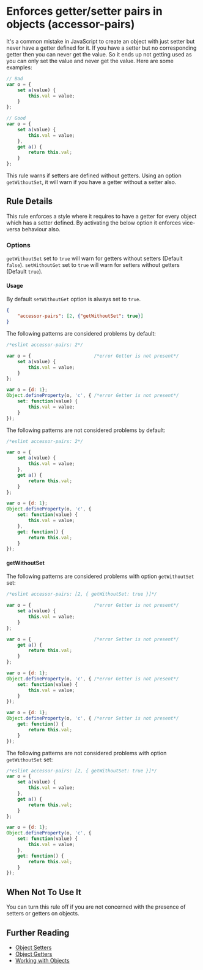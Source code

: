 # Enforces getter/setter pairs in objects (accessor-pairs)

It's a common mistake in JavaScript to create an object with just setter but never have a getter defined for it. If you have a setter but no corresponding getter then you can never get the value. So it ends up not getting used as you can only set the value and never get the value.
Here are some examples:

```js
// Bad
var o = {
    set a(value) {
        this.val = value;
    }
};

// Good
var o = {
    set a(value) {
        this.val = value;
    },
    get a() {
        return this.val;
    }
};

```

This rule warns if setters are defined without getters. Using an option `getWithoutSet`, it will warn if you have a getter without a setter also.

## Rule Details

This rule enforces a style where it requires to have a getter for every object which has a setter defined. By activating the below option it enforces vice-versa behaviour also.

### Options

`getWithoutSet` set to `true` will warn for getters without setters (Default `false`).
`setWithoutGet` set to `true` will warn for setters without getters (Default `true`).

#### Usage

By default `setWithoutGet` option is always set to `true`.

```json
{
    "accessor-pairs": [2, {"getWithoutSet": true}]
}
```

The following patterns are considered problems by default:

```js
/*eslint accessor-pairs: 2*/

var o = {                       /*error Getter is not present*/
    set a(value) {
        this.val = value;
    }
};

var o = {d: 1};
Object.defineProperty(o, 'c', { /*error Getter is not present*/
    set: function(value) {
        this.val = value;
    }
});
```

The following patterns are not considered problems by default:

```js
/*eslint accessor-pairs: 2*/

var o = {
    set a(value) {
        this.val = value;
    },
    get a() {
        return this.val;
    }
};

var o = {d: 1};
Object.defineProperty(o, 'c', {
    set: function(value) {
        this.val = value;
    },
    get: function() {
        return this.val;
    }
});

```

#### getWithoutSet

The following patterns are considered problems with option `getWithoutSet` set:

```js
/*eslint accessor-pairs: [2, { getWithoutSet: true }]*/

var o = {                       /*error Getter is not present*/
    set a(value) {
        this.val = value;
    }
};

var o = {                       /*error Setter is not present*/
    get a() {
        return this.val;
    }
};

var o = {d: 1};
Object.defineProperty(o, 'c', { /*error Getter is not present*/
    set: function(value) {
        this.val = value;
    }
});

var o = {d: 1};
Object.defineProperty(o, 'c', { /*error Setter is not present*/
    get: function() {
        return this.val;
    }
});
```

The following patterns are not considered problems with option `getWithoutSet` set:

```js
/*eslint accessor-pairs: [2, { getWithoutSet: true }]*/
var o = {
    set a(value) {
        this.val = value;
    },
    get a() {
        return this.val;
    }
};

var o = {d: 1};
Object.defineProperty(o, 'c', {
    set: function(value) {
        this.val = value;
    },
    get: function() {
        return this.val;
    }
});

```

## When Not To Use It

You can turn this rule off if you are not concerned with the presence of setters or getters on objects.

## Further Reading

* [Object Setters](https://developer.mozilla.org/en-US/docs/Web/JavaScript/Reference/Functions/set)
* [Object Getters](https://developer.mozilla.org/en-US/docs/Web/JavaScript/Reference/Functions/get)
* [Working with Objects](https://developer.mozilla.org/en-US/docs/Web/JavaScript/Guide/Working_with_Objects)
